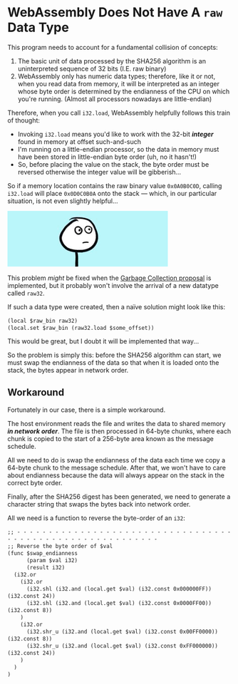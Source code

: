 # WebAssembly Does Not Have A `raw` Data Type

This program needs to account for a fundamental collision of concepts:

1. The basic unit of data processed by the SHA256 algorithm is an uninterpreted sequence of 32 bits (I.E. raw binary)
1. WebAssembly only has numeric data types; therefore, like it or not, when you read data from memory, it will be interpreted as an integer whose byte order is determined by the endianness of the CPU on which you're running.
(Almost all processors nowadays are little-endian)

Therefore, when you call `i32.load`, WebAssembly helpfully follows this train of thought:

* Invoking `i32.load` means you'd like to work with the 32-bit ***integer*** found in memory at offset such-and-such
* I'm running on a little-endian processor, so the data in memory must have been stored in little-endian byte order (uh, no it hasn't!)
* So, before placing the value on the stack, the byte order must be reversed otherwise the integer value will be gibberish...

So if a memory location contains the raw binary value `0x0A0B0C0D`, calling `i32.load` will place `0x0D0C0B0A` onto the stack &mdash; which, in our particular situation, is not even slightly helpful...

![Uh...](./img/uh.gif)

This problem *might* be fixed when the [Garbage Collection proposal](https://github.com/WebAssembly/gc/blob/master/proposals/gc/MVP.md) is implemented, but it probably won't involve the arrival of a new datatype called `raw32`.

If such a data type were created, then a naïve solution might look like this:

```wast
(local $raw_bin raw32)
(local.set $raw_bin (raw32.load $some_offset))
```

This would be great, but I doubt it will be implemented that way...

So the problem is simply this: before the SHA256 algorithm can start, we must swap the endianness of the data so that when it is loaded onto the stack, the bytes appear in network order.


## Workaround

Fortunately in our case, there is a simple workaround.

The host environment reads the file and writes the data to shared memory ***in network order***.
The file is then processed in 64-byte chunks, where each chunk is copied to the start of a 256-byte area known as the message schedule.

All we need to do is swap the endianness of the data each time we copy a 64-byte chunk to the message schedule.
After that, we won't have to care about endianness because the data will always appear on the stack in the correct byte order.

Finally, after the SHA256 digest has been generated, we need to generate a character string that swaps the bytes back into network order.

All we need is a function to reverse the byte-order of an `i32`:

```wast
;; - - - - - - - - - - - - - - - - - - - - - - - - - - - - - - - - - - - - - - - - - - - - - - - - - - - - - - - - - -
;; Reverse the byte order of $val
(func $swap_endianness
      (param $val i32)
      (result i32)
  (i32.or
    (i32.or
      (i32.shl (i32.and (local.get $val) (i32.const 0x000000FF)) (i32.const 24))
      (i32.shl (i32.and (local.get $val) (i32.const 0x0000FF00)) (i32.const 8))
    )
    (i32.or
      (i32.shr_u (i32.and (local.get $val) (i32.const 0x00FF0000)) (i32.const 8))
      (i32.shr_u (i32.and (local.get $val) (i32.const 0xFF000000)) (i32.const 24))
    )
  )
)
```
